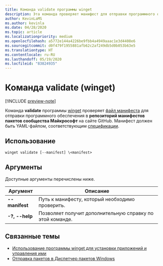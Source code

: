 ```yaml
---
title: Команда validate программы winget
description: Эта команда проверяет манифест для отправки программного обеспечения в репозиторий манифестов пакетов сообщества Майкрософт на сайте GitHub.
author: KevinLaMS
ms.author: kevinla
ms.date: 04/28/2020
ms.topic: article
ms.localizationpriority: medium
ms.openlocfilehash: a5772e144a4226be9fbb4a4949aaac1e3d4408e6
ms.sourcegitcommit: d0f479f1955881afb62c2af249db5d0b053b63e5
ms.translationtype: HT
ms.contentlocale: ru-RU
ms.lasthandoff: 05/19/2020
ms.locfileid: "83824935"
---
```

# <a name="validate-command-winget"></a>Команда validate (winget)

[!INCLUDE [preview-note](../../includes/package-manager-preview.md)]

Команда **validate** программы [winget](index.md) проверяет [файл манифеста](../package/manifest.md) для отправки программного обеспечения в **репозиторий манифестов пакетов сообщества Майкрософт** на сайте GitHub. Манифест должен быть YAML-файлом, соответствующим [спецификации](https://github.com/microsoft/winget-pkgs/YamlSpec.md).

## <a name="usage"></a>Использование

`winget validate [--manifest] \<manifest>`

## <a name="arguments"></a>Аргументы

Доступные аргументы перечислены ниже.

| Аргумент  | Описание |
|--------------|-------------|
| **--manifest** |  Путь к манифесту, который необходимо проверить. |
| **-?, --help** |  Позволяет получит дополнительную справку по этой команде. |

## <a name="related-topics"></a>Связанные темы

* [Использование программы winget для установки приложений и управления ими](index.md)
* [Отправка пакетов в Диспетчер пакетов Windows](../package/index.md)
